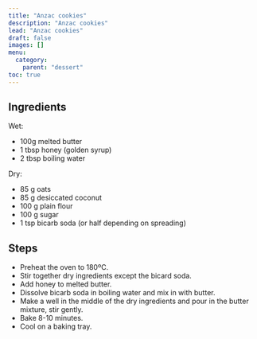 ```yaml
---
title: "Anzac cookies"
description: "Anzac cookies"
lead: "Anzac cookies"
draft: false
images: []
menu:
  category:
    parent: "dessert"
toc: true
---
```


## Ingredients

Wet:
- 100g melted butter
- 1 tbsp honey (golden syrup)
- 2 tbsp boiling water

Dry:
- 85 g oats
- 85 g desiccated coconut
- 100 g plain flour
- 100 g sugar
- 1 tsp bicarb soda (or half depending on spreading)

## Steps

- Preheat the oven to 180ºC.
- Stir together dry ingredients except the bicard soda.
- Add honey to melted butter.
- Dissolve bicarb soda in boiling water and mix in with butter.
- Make a well in the middle of the dry ingredients and pour in the butter mixture, stir gently.
- Bake 8-10 minutes.
- Cool on a baking tray.

